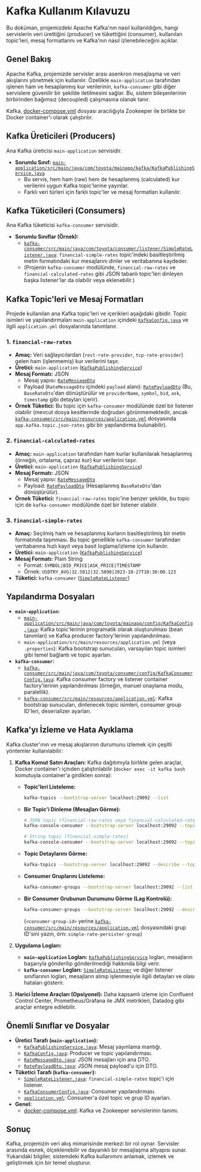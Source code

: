 # Kafka Kullanım Kılavuzu

Bu doküman, projemizdeki Apache Kafka'nın nasıl kullanıldığını, hangi servislerin veri ürettiğini (producer) ve tükettiğini (consumer), kullanılan topic'leri, mesaj formatlarını ve Kafka'nın nasıl izlenebileceğini açıklar.

## Genel Bakış

Apache Kafka, projemizde servisler arası asenkron mesajlaşma ve veri akışlarını yönetmek için kullanılır. Özellikle `main-application` tarafından işlenen ham ve hesaplanmış kur verilerinin, `kafka-consumer` gibi diğer servislere güvenilir bir şekilde iletilmesini sağlar. Bu, sistem bileşenlerinin birbirinden bağımsız (decoupled) çalışmasına olanak tanır.

Kafka, [docker-compose.yml](docker-compose.yml) dosyası aracılığıyla Zookeeper ile birlikte bir Docker container'ı olarak çalıştırılır.

## Kafka Üreticileri (Producers)

Ana Kafka üreticisi `main-application` servisidir.

-   **Sorumlu Sınıf:** [`main-application/src/main/java/com/toyota/mainapp/kafka/KafkaPublishingService.java`](main-application/src/main/java/com/toyota/mainapp/kafka/KafkaPublishingService.java)
    -   Bu servis, hem ham (raw) hem de hesaplanmış (calculated) kur verilerini uygun Kafka topic'lerine yayınlar.
    -   Farklı veri türleri için farklı topic'ler ve mesaj formatları kullanılır.

## Kafka Tüketicileri (Consumers)

Ana Kafka tüketicisi `kafka-consumer` servisidir.

-   **Sorumlu Sınıflar (Örnek):**
    -   [`kafka-consumer/src/main/java/com/toyota/consumer/listener/SimpleRateListener.java`](kafka-consumer/src/main/java/com/toyota/consumer/listener/SimpleRateListener.java): `financial-simple-rates` topic'indeki basitleştirilmiş metin formatındaki kur mesajlarını dinler ve veritabanına kaydeder.
    -   (Projenin `kafka-consumer` modülünde, `financial-raw-rates` ve `financial-calculated-rates` gibi JSON tabanlı topic'leri dinleyen başka listener'lar da olabilir veya eklenebilir.)

## Kafka Topic'leri ve Mesaj Formatları

Projede kullanılan ana Kafka topic'leri ve içerikleri aşağıdaki gibidir. Topic isimleri ve yapılandırmaları `main-application` içindeki [`KafkaConfig.java`](main-application/src/main/java/com/toyota/mainapp/config/KafkaConfig.java) ve ilgili `application.yml` dosyalarında tanımlanır.

### 1. `financial-raw-rates`

-   **Amaç:** Veri sağlayıcılardan (`rest-rate-provider`, `tcp-rate-provider`) gelen ham (işlenmemiş) kur verilerini taşır.
-   **Üretici:** `main-application` ([`KafkaPublishingService`](main-application/src/main/java/com/toyota/mainapp/kafka/KafkaPublishingService.java))
-   **Mesaj Formatı:** JSON
    -   Mesaj yapısı: [`RateMessageDto`](main-application/src/main/java/com/toyota/mainapp/dto/kafka/RateMessageDto.java)
    -   Payload (`RateMessageDto` içindeki `payload` alanı): [`RatePayloadDto`](main-application/src/main/java/com/toyota/mainapp/dto/kafka/RatePayloadDto.java) (Bu, `BaseRateDto`'dan dönüştürülür ve `providerName`, `symbol`, `bid`, `ask`, `timestamp` gibi detayları içerir).
-   **Örnek Tüketici:** Bu topic için `kafka-consumer` modülünde özel bir listener olabilir (mevcut dosya kesitlerinde doğrudan görünmemektedir, ancak [`kafka-consumer/src/main/resources/application.yml`](kafka-consumer/src/main/resources/application.yml) dosyasında `app.kafka.topic.json-rates` gibi bir yapılandırma bulunabilir).

### 2. `financial-calculated-rates`

-   **Amaç:** `main-application` tarafından ham kurlar kullanılarak hesaplanmış (örneğin, ortalama, çapraz kur) kur verilerini taşır.
-   **Üretici:** `main-application` ([`KafkaPublishingService`](main-application/src/main/java/com/toyota/mainapp/kafka/KafkaPublishingService.java))
-   **Mesaj Formatı:** JSON
    -   Mesaj yapısı: [`RateMessageDto`](main-application/src/main/java/com/toyota/mainapp/dto/kafka/RateMessageDto.java)
    -   Payload: [`RatePayloadDto`](main-application/src/main/java/com/toyota/mainapp/dto/kafka/RatePayloadDto.java) (Hesaplanmış `BaseRateDto`'dan dönüştürülür).
-   **Örnek Tüketici:** `financial-raw-rates` topic'ine benzer şekilde, bu topic için de `kafka-consumer` modülünde özel bir listener olabilir.

### 3. `financial-simple-rates`

-   **Amaç:** Seçilmiş ham ve hesaplanmış kurların basitleştirilmiş bir metin formatında taşınması. Bu topic genellikle `kafka-consumer` tarafından veritabanına hızlı kayıt veya basit loglama/izleme için kullanılır.
-   **Üretici:** `main-application` ([`KafkaPublishingService`](main-application/src/main/java/com/toyota/mainapp/kafka/KafkaPublishingService.java))
-   **Mesaj Formatı:** Plain String
    -   Format: `SYMBOL|BID_PRICE|ASK_PRICE|TIMESTAMP`
    -   Örnek: `USDTRY_AVG|32.5012|32.5098|2023-10-27T10:30:00.123`
-   **Tüketici:** `kafka-consumer` ([`SimpleRateListener`](kafka-consumer/src/main/java/com/toyota/consumer/listener/SimpleRateListener.java))

## Yapılandırma Dosyaları

-   **`main-application`:**
    -   [`main-application/src/main/java/com/toyota/mainapp/config/KafkaConfig.java`](main-application/src/main/java/com/toyota/mainapp/config/KafkaConfig.java): Kafka topic'lerinin programatik olarak oluşturulması (bean tanımları) ve Kafka producer factory'lerinin yapılandırılması.
    -   `main-application/src/main/resources/application.yml` (veya `.properties`): Kafka bootstrap sunucuları, varsayılan topic isimleri gibi temel bağlantı ve topic ayarları.
-   **`kafka-consumer`:**
    -   [`kafka-consumer/src/main/java/com/toyota/consumer/config/KafkaConsumerConfig.java`](kafka-consumer/src/main/java/com/toyota/consumer/config/KafkaConsumerConfig.java): Kafka consumer factory ve listener container factory'lerinin yapılandırılması (örneğin, manuel onaylama modu, paralellik).
    -   [`kafka-consumer/src/main/resources/application.yml`](kafka-consumer/src/main/resources/application.yml): Kafka bootstrap sunucuları, dinlenecek topic isimleri, consumer group ID'leri, deserializer ayarları.

## Kafka'yı İzleme ve Hata Ayıklama

Kafka cluster'ının ve mesaj akışlarının durumunu izlemek için çeşitli yöntemler kullanılabilir:

1.  **Kafka Komut Satırı Araçları:**
    Kafka dağıtımıyla birlikte gelen araçlar, Docker container'ı içinden çalıştırılabilir (`docker exec -it kafka bash` komutuyla container'a girdikten sonra):
    -   **Topic'leri Listeleme:**
        ```sh
        kafka-topics --bootstrap-server localhost:29092 --list
        ```
    -   **Bir Topic'i Dinleme (Mesajları Görme):**
        ```sh
        # JSON topic (financial-raw-rates veya financial-calculated-rates)
        kafka-console-consumer --bootstrap-server localhost:29092 --topic financial-raw-rates --from-beginning

        # String topic (financial-simple-rates)
        kafka-console-consumer --bootstrap-server localhost:29092 --topic financial-simple-rates --from-beginning
        ```
    -   **Topic Detaylarını Görme:**
        ```sh
        kafka-topics --bootstrap-server localhost:29092 --describe --topic financial-raw-rates
        ```
    -   **Consumer Gruplarını Listeleme:**
        ```sh
        kafka-consumer-groups --bootstrap-server localhost:29092 --list
        ```
    -   **Bir Consumer Grubunun Durumunu Görme (Lag Kontrolü):**
        ```sh
        kafka-consumer-groups --bootstrap-server localhost:29092 --describe --group <consumer-group-id>
        ```
        (`<consumer-group-id>` yerine [`kafka-consumer/src/main/resources/application.yml`](kafka-consumer/src/main/resources/application.yml) dosyasındaki grup ID'sini yazın, örn: `simple-rate-persister-group`)

2.  **Uygulama Logları:**
    -   **`main-application` Logları:** [`KafkaPublishingService`](main-application/src/main/java/com/toyota/mainapp/kafka/KafkaPublishingService.java) logları, mesajların başarıyla gönderilip gönderilmediği hakkında bilgi verir.
    -   **`kafka-consumer` Logları:** [`SimpleRateListener`](kafka-consumer/src/main/java/com/toyota/consumer/listener/SimpleRateListener.java) ve diğer listener sınıflarının logları, mesajların alınıp işlenmesiyle ilgili detayları ve olası hataları gösterir.

3.  **Harici İzleme Araçları (Opsiyonel):**
    Daha kapsamlı izleme için Confluent Control Center, Prometheus/Grafana ile JMX metrikleri, Datadog gibi araçlar entegre edilebilir.

## Önemli Sınıflar ve Dosyalar

-   **Üretici Tarafı (`main-application`):**
    -   [`KafkaPublishingService.java`](main-application/src/main/java/com/toyota/mainapp/kafka/KafkaPublishingService.java): Mesaj yayınlama mantığı.
    -   [`KafkaConfig.java`](main-application/src/main/java/com/toyota/mainapp/config/KafkaConfig.java): Producer ve topic yapılandırması.
    -   [`RateMessageDto.java`](main-application/src/main/java/com/toyota/mainapp/dto/kafka/RateMessageDto.java): JSON mesajları için ana DTO.
    -   [`RatePayloadDto.java`](main-application/src/main/java/com/toyota/mainapp/dto/kafka/RatePayloadDto.java): JSON mesaj payload'u için DTO.
-   **Tüketici Tarafı (`kafka-consumer`):**
    -   [`SimpleRateListener.java`](kafka-consumer/src/main/java/com/toyota/consumer/listener/SimpleRateListener.java): `financial-simple-rates` topic'i için listener.
    -   [`KafkaConsumerConfig.java`](kafka-consumer/src/main/java/com/toyota/consumer/config/KafkaConsumerConfig.java): Consumer yapılandırması.
    -   [`application.yml`](kafka-consumer/src/main/resources/application.yml): Consumer'a özel topic ve grup ID ayarları.
-   **Genel:**
    -   [docker-compose.yml](docker-compose.yml): Kafka ve Zookeeper servislerinin tanımı.

## Sonuç

Kafka, projemizin veri akış mimarisinde merkezi bir rol oynar. Servisler arasında esnek, ölçeklenebilir ve dayanıklı bir mesajlaşma altyapısı sunar. Yukarıdaki bilgiler, sistemdeki Kafka kullanımını anlamak, izlemek ve geliştirmek için bir temel oluşturur.